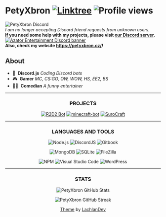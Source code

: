 # PetyXbron [![Linktree](https://img.shields.io/badge/Useful%20Links-%23121011.svg?style=flat&logo=linktree&logoColor=white?color=40,191,123)](https://petyxbron.cz/links) ![Profile views](https://komarev.com/ghpvc/?username=PetyXbron)

![PetyXbron Discord](https://discord.c99.nl/widget/theme-3/411436203330502658.png)<br />
*I am no longer accepting Discord friend requests from unknown users.*<br />
**If you need some help with my projects, please visit [our Discord server](https://dsc.gg/azator).**<br />
[![Azator Entertainment Discord banner](https://invidget.switchblade.xyz/789494558538858547)](https://dsc.gg/azator)<br />
**Also, check my website https://petyxbron.cz/!**

## About

- 🤖 &nbsp;**Discord.js** *Coding Discord bots*
- 🎮 &nbsp;**Gamer** *MC, CS:GO, OW, WOW, HS, EE2, BS*
- 🤵‍♂️ &nbsp;**Comedian** *A funny entertainer*


<div align="center">

---

### PROJECTS
 
[![R2D2 Bot](https://img.shields.io/badge/R2D2%20Bot-062055?style=for-the-badge)](https://r2d2.petyxbron.cz) [![minecraft-bot](https://img.shields.io/badge/minecraft%2Dbot-9f4b2e?style=for-the-badge&labelColor=08c116)](https://github.com/PetyXbron/minecraft-bot) [![SuroCraft](https://img.shields.io/badge/surocraft-87335a?style=for-the-badge)](https://github.com/surocraft)

---

### LANGUAGES AND TOOLS

![Node.js](https://img.shields.io/static/v1?style=for-the-badge&message=Node.js&color=339933&logo=Node.js&logoColor=FFFFFF&label=) ![DiscordJS](https://img.shields.io/badge/discord.js-%232C3454.svg?style=for-the-badge&logo=Discord&logoColor=Blue) ![Gitbook](https://img.shields.io/badge/gitbook-%23000000?style=for-the-badge&logo=gitbook&logoColor=4285fd)
  
![MongoDB](https://img.shields.io/badge/MongoDB-%234ea94b.svg?style=for-the-badge&logo=mongodb&logoColor=white) ![SQLite](https://img.shields.io/static/v1?style=for-the-badge&message=SQLite&color=003B57&logo=SQLite&logoColor=FFFFFF&label=) ![FileZilla](https://img.shields.io/static/v1?style=for-the-badge&message=FileZilla&color=BF0000&logo=FileZilla&logoColor=FFFFFF&label=)

![NPM](https://img.shields.io/badge/NPM-%23000000.svg?style=for-the-badge&logo=npm&logoColor=white) ![Visual Studio Code](https://img.shields.io/badge/VSC-0078d7.svg?style=for-the-badge&logo=visual-studio-code&logoColor=white) ![WordPress](https://img.shields.io/static/v1?style=for-the-badge&message=WordPress&color=21759B&logo=WordPress&logoColor=FFFFFF&label=)

---

### STATS

![PetyXbron GitHub Stats](https://github-readme-stats.vercel.app/api?username=PetyXbron&show_icons=true&theme=radical&count_private=true&include_all_commits=true)

![PetyXbron GitHub Streak](https://github-readme-streak-stats.herokuapp.com/?user=PetyXbron&theme=radical&include_all_commits=true&count_private=true)

[Theme](https://github.com/LachlanDev/LachlanDev/blob/master/README.md) by [LachlanDev](https://github.com/LachlanDev)
<div>
